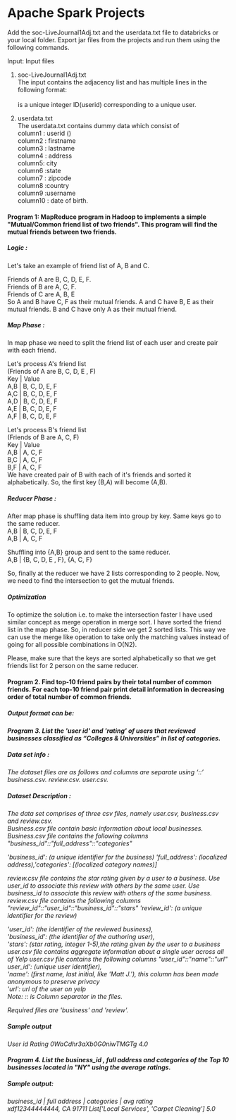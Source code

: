# Apache Spark Projects

Add the soc-LiveJournal1Adj.txt and the userdata.txt file to databricks or your local folder.
Export jar files from the projects and run them using the following commands.

Input:
Input files
1. soc-LiveJournal1Adj.txt<br/>
The input contains the adjacency list and has multiple lines in the following format:<br/>
<User><TAB><Friends><br/>
<User> is a unique integer ID(userid) corresponding to a unique user.<br/>
 
2. userdata.txt<br/>
The userdata.txt contains dummy data which consist of<br/>
column1 : userid (<User>) <br/>
column2 : firstname<br/>
column3 : lastname<br/>
column4 : address<br/>
column5: city<br/>
column6 :state<br/>
column7 : zipcode<br/>
column8 :country<br/>
column9 :username<br/>
column10 : date of birth.<br/>
  
#### Program 1: MapReduce program in Hadoop to implements a simple "Mutual/Common friend list of two friends". This program will find the mutual friends between two friends.<br/>

##### Logic : <br/>
Let's take an example of friend list of A, B and C. <br/>

Friends of A are B, C, D, E, F. <br/>
Friends of B are A, C, F. <br/>
Friends of C are A, B, E <br/>
So A and B have C, F as their mutual friends. A and C have B, E as their mutual friends. B and C have only A as their mutual friend. <br/>

##### Map Phase :
In map phase we need to split the friend list of each user and create pair with each friend. <br/>

Let's process A's friend list <br/>
(Friends of A are B, C, D, E , F) <br/>
Key | Value <br/>
A,B | B, C, D, E, F <br/>
A,C | B, C, D, E, F <br/> 
A,D | B, C, D, E, F <br/>
A,E | B, C, D, E, F <br/>
A,F | B, C, D, E, F

Let's process B's friend list <br/>
(Friends of B are A, C, F) <br/>
Key | Value <br/>
A,B | A, C, F <br/>
B,C | A, C, F <br/>
B,F | A, C, F <br/>
We have created pair of B with each of it's friends and sorted it alphabetically. So, the first key (B,A) will become (A,B).

##### Reducer Phase : 
After map phase is shuffling data item into group by key. Same keys go to the same reducer. <br/>
A,B | B, C, D, E, F <br/>
A,B | A, C, F <br/>

Shuffling into {A,B} group and sent to the same reducer. <br/>
A,B | {B, C, D, E , F}, {A, C, F} <br/>

So, finally at the reducer we have 2 lists corresponding to 2 people. Now, we need to find the intersection to get the mutual friends. <br/>

##### Optimization 
To optimize the solution i.e. to make the intersection faster I have used similar concept as merge operation in merge sort. 
I have sorted the friend list in the map phase. So, in reducer side we get 2 sorted lists. This way we can use the merge like operation to take only the matching values instead of going for all possible combinations in O(N2).

Please, make sure that the keys are sorted alphabetically so that we get friends list for 2 person on the same reducer.


#### Program 2. Find top-10 friend pairs by their total number of common friends. For each top-10 friend pair print detail information in decreasing order of total number of common friends. 

##### Output format can be:
<Total number of Common Friends> <TAB> <First Name of User A> <TAB> <Last Name of User A> <TAB><address of User A> <TAB><First Name of User B> <TAB> <Last Name of User B> <TAB><address of User B>

#### Program 3. List the 'user id' and 'rating' of users that reviewed businesses classified as “Colleges & Universities” in list of categories.
##### Data set info :
The dataset files are as follows and columns are separate using ‘::’ business.csv. review.csv. user.csv.

##### Dataset Description :
The data set comprises of three csv files, namely user.csv, business.csv and review.csv.<br/>
Business.csv file contain basic information about local businesses.<br/>
Business.csv file contains the following columns "business_id"::"full_address"::"categories"<br/>

'business_id': (a unique identifier for the business) 'full_address': (localized address),'categories': [(localized category names)]<br/>

review.csv file contains the star rating given by a user to a business. Use user_id to associate this review with others by the same user. Use business_id to associate this review with others of the same business.
review.csv file contains the following columns "review_id"::"user_id"::"business_id"::"stars" 'review_id': (a unique identifier for the review)<br/>

'user_id': (the identifier of the reviewed business),<br/>
'business_id': (the identifier of the authoring user),<br/>
'stars': (star rating, integer 1-5),the rating given by the user to a business<br/>
user.csv file contains aggregate information about a single user across all of Yelp user.csv file contains the following columns "user_id"::"name"::"url"<br/>
user_id': (unique user identifier),<br/>
'name': (first name, last initial, like 'Matt J.'), this column has been made anonymous to preserve privacy<br/>
'url': url of the user on yelp<br/>
Note: :: is Column separator in the files.<br/>

Required files are 'business' and 'review'.
##### Sample output
User id Rating 0WaCdhr3aXb0G0niwTMGTg 4.0


#### Program 4. List the business_id , full address and categories of the Top 10 businesses located in "NY" using the average ratings.
##### Sample output:
business_id | full address | categories | avg rating <br/>
xdf12344444444, CA 91711 List['Local Services', 'Carpet Cleaning'] 5.0
